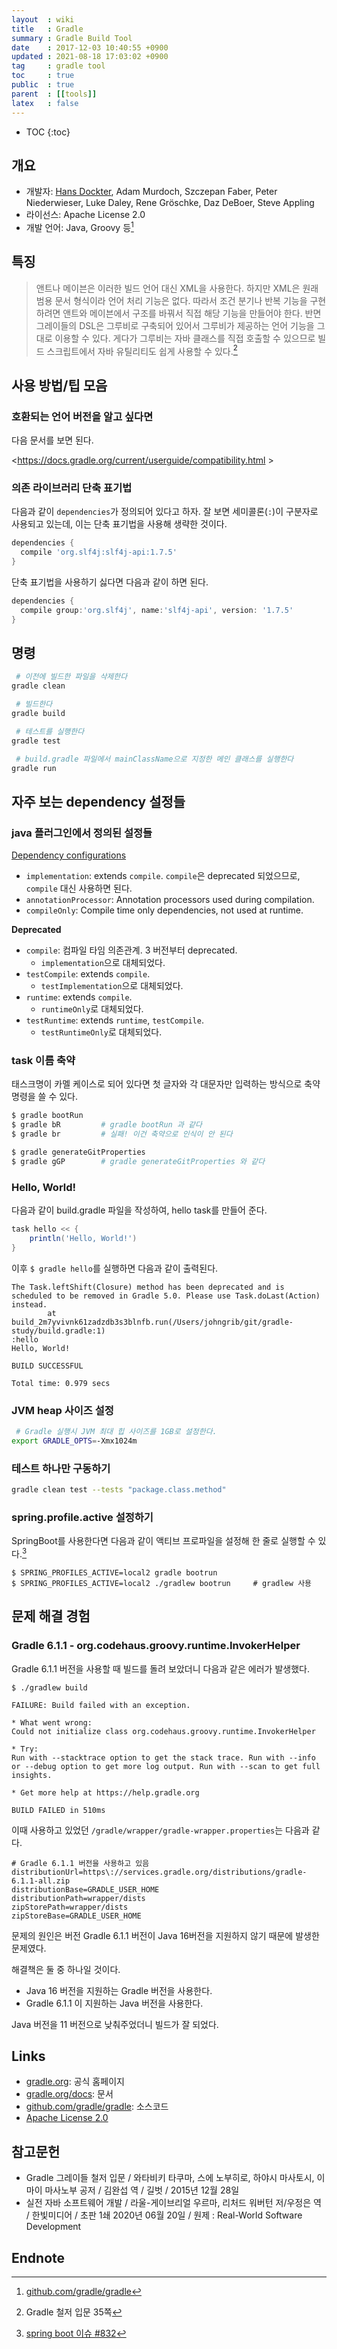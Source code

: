 ```yaml
---
layout  : wiki
title   : Gradle
summary : Gradle Build Tool
date    : 2017-12-03 10:40:55 +0900
updated : 2021-08-18 17:03:02 +0900
tag     : gradle tool
toc     : true
public  : true
parent  : [[tools]]
latex   : false
---
```

* TOC
{:toc}

## 개요

* 개발자: [Hans Dockter](https://github.com/hansd), Adam Murdoch, Szczepan Faber, Peter Niederwieser, Luke Daley, Rene Gröschke, Daz DeBoer, Steve Appling
* 라이선스: Apache License 2.0
* 개발 언어: Java, Groovy 등[^repo]

## 특징

> 앤트나 메이븐은 이러한 빌드 언어 대신 XML을 사용한다. 하지만 XML은 원래 범용 문서 형식이라 언어 처리 기능은 없다.
따라서 조건 분기나 반복 기능을 구현하려면 앤트와 메이븐에서 구조를 바꿔서 직접 해당 기능을 만들어야 한다.
반면 그레이들의 DSL은 그루비로 구축되어 있어서 그루비가 제공하는 언어 기능을 그대로 이용할 수 있다.
게다가 그루비는 자바 클래스를 직접 호출할 수 있으므로 빌드 스크립트에서 자바 유틸리티도 쉽게 사용할 수 있다.[^desc]

## 사용 방법/팁 모음

### 호환되는 언어 버전을 알고 싶다면

다음 문서를 보면 된다.

<https://docs.gradle.org/current/userguide/compatibility.html >

### 의존 라이브러리 단축 표기법

다음과 같이 `dependencies`가 정의되어 있다고 하자. 잘 보면 세미콜론(`:`)이 구분자로 사용되고 있는데, 이는 단축 표기법을 사용해 생략한 것이다.

```groovy
dependencies {
  compile 'org.slf4j:slf4j-api:1.7.5'
}
```

단축 표기법을 사용하기 싫다면 다음과 같이 하면 된다.

```groovy
dependencies {
  compile group:'org.slf4j', name:'slf4j-api', version: '1.7.5'
}
```

## 명령

```sh
 # 이전에 빌드한 파일을 삭제한다
gradle clean

 # 빌드한다
gradle build

 # 테스트를 실행한다
gradle test

 # build.gradle 파일에서 mainClassName으로 지정한 메인 클래스를 실행한다
gradle run
```

## 자주 보는 dependency 설정들
### java 플러그인에서 정의된 설정들

[Dependency configurations]( https://docs.gradle.org/current/userguide/java_plugin.html#tab:configurations )

- `implementation`: extends `compile`. `compile`은 deprecated 되었으므로, `compile` 대신 사용하면 된다.
- `annotationProcessor`: Annotation processors used during compilation.
- `compileOnly`: Compile time only dependencies, not used at runtime.

**Deprecated**

- `compile`: 컴파일 타임 의존관계. 3 버전부터 deprecated.
    - `implementation`으로 대체되었다.
- `testCompile`: extends `compile`.
    - `testImplementation`으로 대체되었다.
- `runtime`: extends `compile`.
    - `runtimeOnly`로 대체되었다.
- `testRuntime`: extends `runtime`, `testCompile`.
    - `testRuntimeOnly`로 대체되었다.


### task 이름 축약

태스크명이 카멜 케이스로 되어 있다면 첫 글자와 각 대문자만 입력하는 방식으로 축약 명령을 쓸 수 있다.

```sh
$ gradle bootRun
$ gradle bR         # gradle bootRun 과 같다
$ gradle br         # 실패! 이건 축약으로 인식이 안 된다

$ gradle generateGitProperties
$ gradle gGP        # gradle generateGitProperties 와 같다
```

### Hello, World!

다음과 같이 build.gradle 파일을 작성하여, hello task를 만들어 준다.

```groovy
task hello << {
    println('Hello, World!')
}
```

이후 `$ gradle hello`를 실행하면 다음과 같이 출력된다.

```
The Task.leftShift(Closure) method has been deprecated and is scheduled to be removed in Gradle 5.0. Please use Task.doLast(Action) instead.
        at build_2m7yvivnk61zadzdb3s3blnfb.run(/Users/johngrib/git/gradle-study/build.gradle:1)
:hello
Hello, World!

BUILD SUCCESSFUL

Total time: 0.979 secs
```

### JVM heap 사이즈 설정

```bash
 # Gradle 실행시 JVM 최대 힙 사이즈를 1GB로 설정한다.
export GRADLE_OPTS=-Xmx1024m
```

### 테스트 하나만 구동하기

```sh
gradle clean test --tests "package.class.method"
```

### spring.profile.active 설정하기

SpringBoot를 사용한다면 다음과 같이 액티브 프로파일을 설정해 한 줄로 실행할 수 있다.[^cli-profile]

```
$ SPRING_PROFILES_ACTIVE=local2 gradle bootrun
$ SPRING_PROFILES_ACTIVE=local2 ./gradlew bootrun     # gradlew 사용
```

## 문제 해결 경험

### Gradle 6.1.1 - org.codehaus.groovy.runtime.InvokerHelper

Gradle 6.1.1 버전을 사용할 때 빌드를 돌려 보았더니 다음과 같은 에러가 발생했다.

```
$ ./gradlew build

FAILURE: Build failed with an exception.

* What went wrong:
Could not initialize class org.codehaus.groovy.runtime.InvokerHelper

* Try:
Run with --stacktrace option to get the stack trace. Run with --info or --debug option to get more log output. Run with --scan to get full insights.

* Get more help at https://help.gradle.org

BUILD FAILED in 510ms
```

이때 사용하고 있었던 `/gradle/wrapper/gradle-wrapper.properties`는 다음과 같다.

```
# Gradle 6.1.1 버전을 사용하고 있음
distributionUrl=https\://services.gradle.org/distributions/gradle-6.1.1-all.zip
distributionBase=GRADLE_USER_HOME
distributionPath=wrapper/dists
zipStorePath=wrapper/dists
zipStoreBase=GRADLE_USER_HOME
```

문제의 원인은 버전 Gradle 6.1.1 버전이 Java 16버전을 지원하지 않기 때문에 발생한 문제였다.

해결책은 둘 중 하나일 것이다.

- Java 16 버전을 지원하는 Gradle 버전을 사용한다.
- Gradle 6.1.1 이 지원하는 Java 버전을 사용한다.

Java 버전을 11 버전으로 낮춰주었더니 빌드가 잘 되었다.


## Links

* [gradle.org](https://gradle.org/): 공식 홈페이지
* [gradle.org/docs](https://gradle.org/docs/): 문서
* [github.com/gradle/gradle](https://github.com/gradle/gradle): 소스코드
* [Apache License 2.0](https://www.apache.org/licenses/#2.0)

## 참고문헌

- Gradle 그레이들 철저 입문 / 와타비키 타쿠마, 스에 노부히로, 하야시 마사토시, 이마이 마사노부 공저 / 김완섭 역 / 길벗 / 2015년 12월 28일
- 실전 자바 소프트웨어 개발 / 라울-게이브리얼 우르마, 리처드 워버턴 저/우정은 역 / 한빛미디어 / 초판 1쇄 2020년 06월 20일 / 원제 : Real-World Software Development

## Endnote

[^repo]: [github.com/gradle/gradle](https://github.com/gradle/gradle)
[^desc]: Gradle 철저 입문 35쪽
[^cli-profile]: [spring boot 이슈 #832](https://github.com/spring-projects/spring-boot/issues/832#issuecomment-133830293)

